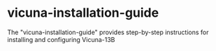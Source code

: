 # vicuna-installation-guide
The "vicuna-installation-guide" provides step-by-step instructions for installing and configuring Vicuna-13B
